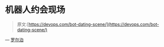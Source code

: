 # 机器人约会现场

> 原文:[https://devops.com/bot-dating-scene/](https://devops.com/bot-dating-scene/)

— [罗尔泊](https://devops.com/author/breselman/)